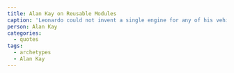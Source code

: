 ```yaml
---
title: Alan Kay on Reusable Modules
caption: 'Leonardo could not invent a single engine for any of his vehicles. Maybe the smartest person of his time, but he was born in the wrong time. His IQ could not transcend his time.'
person: Alan Kay
categories:
  - quotes
tags:
  - archetypes
  - Alan Kay
---
```

